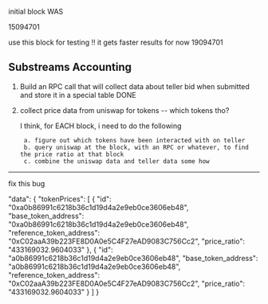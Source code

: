 


initial block WAS 

15094701




use this block for testing !!   it gets faster results for now 
19094701


## Substreams Accounting 



1.  Build an RPC call that will collect data about teller bid when submitted and store it in a special table DONE

2. collect price data from uniswap for tokens -- which tokens tho?   
    
    I think, for EACH block, i need to do the following 
    
        a. figure out which tokens have been interacted with on teller 
        b. query uniswap at the block, with an RPC or whatever, to find the price ratio at that block 
        c. combine the uniswap data and teller data some how 





___
fix this bug 

  "data": {
    "tokenPrices": [
      {
        "id": "0xa0b86991c6218b36c1d19d4a2e9eb0ce3606eb48",
        "base_token_address": "0xa0b86991c6218b36c1d19d4a2e9eb0ce3606eb48",
        "reference_token_address": "0xC02aaA39b223FE8D0A0e5C4F27eAD9083C756Cc2",
        "price_ratio": "433169032.9604033"
      },
      {
        "id": "a0b86991c6218b36c1d19d4a2e9eb0ce3606eb48",
        "base_token_address": "a0b86991c6218b36c1d19d4a2e9eb0ce3606eb48",
        "reference_token_address": "0xC02aaA39b223FE8D0A0e5C4F27eAD9083C756Cc2",
        "price_ratio": "433169032.9604033"
      }
    ]
  }
  